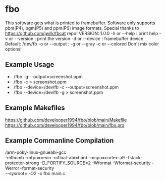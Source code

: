 # fbo
This software gets what is printed to framebuffer.
Software only supports pbm(P4), pgm(P5) and ppm(P6) image formats.
Special thanks to https://github.com/jwilk/fbcat repo!
VERSION: 1.0.0
-h <noarg> or --help <noarg> : print help
-v <noarg> or --version <noarg> : print the version
-d <arg> or --device <arg> : framebuffer device. Default: /dev/fb
-o <arg> or --output <arg> :
-g or --gray <noarg>
-c or --colored <noarg>
Don't mix color options!


## Example Usage
- ./fbo -g --output=screenshot.ppm
- ./fbo -c > screenshot.ppm
- ./fbo --device=/dev/fb -c --output=screenshot.ppm
- ./fbo --device=/dev/fb -g > screenshot.ppm

## Example Makefiles
https://github.com/develooper1994/fbo/blob/main/Makefile
https://github.com/develooper1994/fbo/blob/main/fbo.pro

## Example Commanline Compilation
<path>/arm-poky-linux-gnueabi-gcc \
-mthumb -mfpu=neon -mfloat-abi=hard -mcpu=cortex-a9 -fstack-protector-strong -D_FORTIFY_SOURCE=2 -Wformat -Wformat-security -Werror=format-security \
--sysroot=<sysroot-path> -O2 -o fbo main.c
